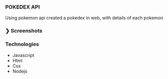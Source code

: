 ### POKEDEX API

Using pokemon api created a pokedex in web, with details of each pokemon

### ❯ Screenshots

### Technologies

- Javascript
- Html
- Css
- Nodejs
